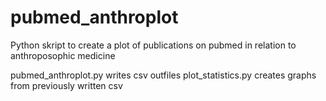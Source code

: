pubmed_anthroplot
=================

Python skript to create a plot of publications on pubmed in relation to anthroposophic medicine

pubmed_anthroplot.py writes csv outfiles
plot_statistics.py creates graphs from previously written csv
